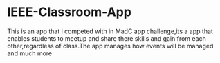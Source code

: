 # IEEE-Classroom-App
This is an app that i competed with in MadC app challenge,its a app that enables students to meetup and share there skills and gain from each other,regardless of class.The app manages how events will be managed and much more
